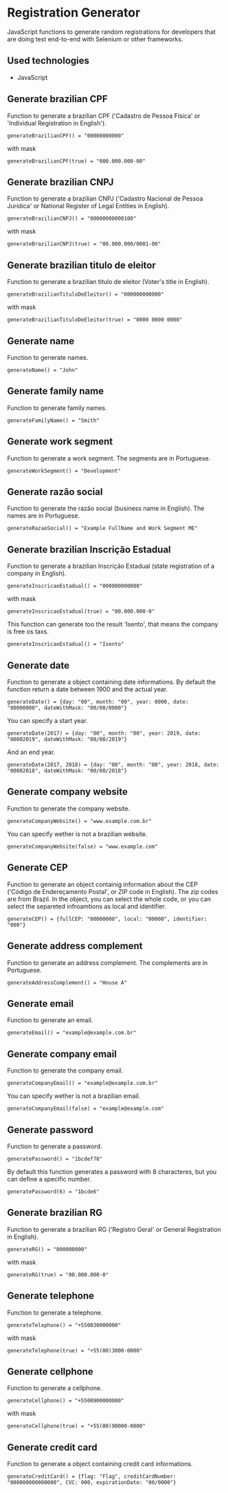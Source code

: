 # Registration Generator

JavaScript functions to generate random registrations for developers that are doing test end-to-end with Selenium or other frameworks.

## Used technologies

- JavaScript

## Generate brazilian CPF

Function to generate a brazilian CPF ('Cadastro de Pessoa Física' or 'Individual Registration in English').

`generateBrazilianCPF() = "00000000000"`

with mask

`generateBrazilianCPF(true) = "000.000.000-00"`

## Generate brazilian CNPJ

Function to generate a brazilian CNPJ ('Cadastro Nacional de Pessoa Jurídica' or National Register of Legal Entities in English).

`generateBrazilianCNPJ() = "00000000000100"`

with mask

`generateBrazilianCNPJ(true) = "00.000.000/0001-00"`

## Generate brazilian titulo de eleitor

Function to generate a brazilian titulo de eleitor (Voter's title in English).

`generateBrazilianTituloDeEleitor() = "000000000000"`

with mask

`generateBrazilianTituloDeEleitor(true) = "0000 0000 0000"`

## Generate name

Function to generate names.

`generateName() = "John"`

## Generate family name

Function to generate family names.

`generateFamilyName() = "Smith"`

## Generate work segment

Function to generate a work segment. The segments are in Portuguese.

`generateWorkSegment() = "Development"`

## Generate razão social

Function to generate the razão social (business name in English). The names are in Portuguese.

`generateRazaoSocial() = "Example FullName and Work Segment ME"`

## Generate brazilian Inscrição Estadual

Function to generate a brazilian Inscrição Estadual (state registration of a company in English).

`generateInscricaoEstadual() = "000000000000"`

with mask

`generateInscricaoEstadual(true) = "00.000.000-0"`

This function can generate too the result 'Isento', that means the company is free os taxs.

`generateInscricaoEstadual() = "Isento"`

## Generate date

Function to generate a object containing date informations. By default the function return a date between 1900 and the actual year.

`generateDate() = {day: "00", month: "00", year: 0000, date: "00000000", dateWithMask: "00/00/0000"}`

You can specify a start year.

`generateDate(2017) = {day: "00", month: "00", year: 2019, date: "00002019", dateWithMask: "00/00/2019"}`

And an end year.

`generateDate(2017, 2018) = {day: "00", month: "00", year: 2018, date: "00002018", dateWithMask: "00/00/2018"}`

## Generate company website

Function to generate the company website.

`generateCompanyWebsite() = "www.example.com.br"`

You can specify wether is not a brazilian website.

`generateCompanyWebsite(false) = "www.example.com"`

## Generate CEP

Function to generate an object containig information about the CEP ('Código de Endereçamento Postal', or ZIP code in English). The zip codes are from Brazil. In the object, you can select the whole code, or you can select the separeted infroamtions as local and identifier.

`generateCEP() = {fullCEP: "00000000", local: "00000", identifier: "000"}`

## Generate address complement

Function to generate an address complement. The complements are in Portuguese.

`generateAddressComplement() = "House A"`

## Generate email

Function to generate an email.

`generateEmail() = "example@example.com.br"`

## Generate company email

Function to generate the company email.

`generateCompanyEmail() = "example@example.com.br"`

You can specify wether is not a brazilian email.

`generateCompanyEmail(false) = "example@example.com"`

## Generate password

Function to generate a password.

`generatePassword() = "1bcdef78"`

By default this function generates a password with 8 characteres, but you can define a specific number.

`generatePassword(6) = "1bcde6"`

## Generate brazilian RG

Function to generate a brazilian RG ('Registro Geral' or General Registration in English).

`generateRG() = "000000000"`

with mask

`generateRG(true) = "00.000.000-0"`

## Generate telephone

Function to generate a telephone.

`generateTelephone() = "+550030000000"`

with mask

`generateTelephone(true) = "+55(00)3000-0000"`

## Generate cellphone

Function to generate a cellphone.

`generateCellphone() = "+5500900000000"`

with mask

`generateCellphone(true) = "+55(00)90000-0000"`

## Generate credit card

Function to generate a object containing credit card informations.

`generateCreditCard() = {flag: "Flag", creditCardNumber: "000000000000000", CVC: 000, expirationDate: "00/0000"}`
